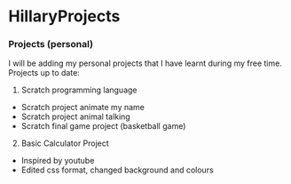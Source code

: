 # HillaryProjects
### Projects (personal)
I will be adding my personal projects that I have learnt during my free time. 
Projects up to date:
1. Scratch programming language
- Scratch project animate my name
- Scratch project animal talking
- Scratch final game project (basketball game)
2. Basic Calculator Project
  - Inspired by youtube
  - Edited css format, changed background and colours
